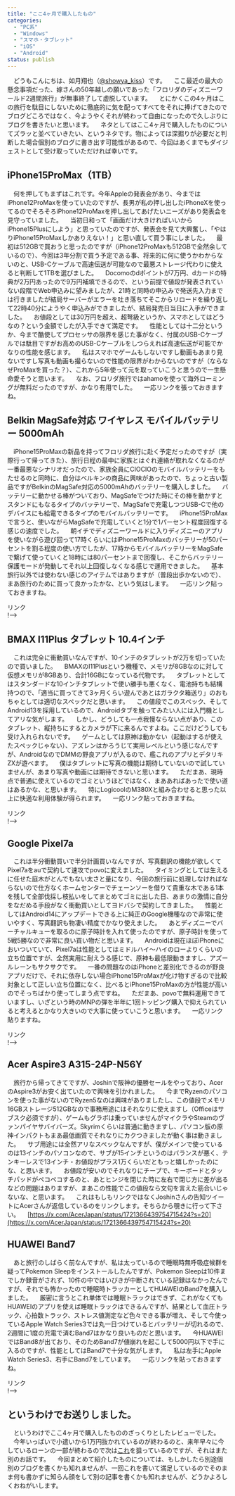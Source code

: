 ```yaml
---
title: "ここ4ヶ月で購入したもの"
categories: 
  - "PC系"
  - "Windows"
  - "スマホ・タブレット"
  - "iOS"
  - "Android"
status: publish
---
```

　どうもこんにちは、如月翔也（[@showya_kiss](https://twitter.com/showya_kiss)）です。
　ここ最近の最大の懸念事項だった、嫁さんの50年越しの願いであった「フロリダのディズニーワールド2週間旅行」が無事終了して虚脱しています。
　とにかくこの4ヶ月はこの旅行を駄目にしないために徹底的に気を配ってすべてをそれに捧げてきたのでブログどころではなく、今ようやくそれが終わって自由になったので久しぶりにブログを書きたいと思います。
　ネタとしてはここ4ヶ月で購入したものについてズラッと並べていきたい、というネタです。物によっては深掘りが必要だと判断した場合個別のブログに書き出す可能性があるので、今回はあくまでもダイジェストとして受け取っていただければ幸いです。

## iPhone15ProMax（1TB）
　何を押してもまずはこれです。今年Appleの発表会があり、今まではiPhone12ProMaxを使っていたのですが、長男が私の押し出したiPhoneXを使ってるのでそろそろiPhone12ProMaxを押し出してあげたいニーズがあり発表会を見守っていました。
　当初日和って「画面だけ大きければいいからiPhone15Plusにしよう」と思っていたのですが、発表会を見て大興奮し、「やはりiPhone15ProMaxしかありえない！」と思い直して買う事にしました。
　最初は512GBで買おうと思ったのですが（iPhone12ProMaxも512GBで全然余しているので）、今回は3年分割で買う予定である事、将来的に何に使うかわからないのと、USB-Cケーブルで高速伝送が可能なので最悪ストレージ代わりに使えると判断して1TBを選びました。
　Docomoのdポイントが7万円、dカードの特典が2万円あったので9万円補填できるので、という前提で値段が発表されていない段階でWeb申込みに望みましたが、21時と同時の申込みで発送先入力までは行きましたが結局サーバーがエラーを吐き落ちてそこからリロードを繰り返して22時40分にようやく申込みができましたが、結局発売日当日に入手ができました。
　お値段としては30万円を超え、超弩級というか、スマホとしてはどうなの？という金額でしたが入手できて満足です。
　性能としては十二分というか、今まで酷使してプロセッサの限界を感じた事がなく、付属のUSB-Cケーブルでは駄目ですがお高めのUSB-Cケーブルをしつらえれば高速伝送が可能でかなりの性能を感じます。
　私はスマホでゲームもしないですし動画もあまり見ないですし写真も動画も撮らないので性能の限界がわからないのですが（ならなぜProMaxを買った？）、これから5年使って元を取っていこうと思うので一生懸命愛そうと思います。
　なお、フロリダ旅行ではahamoを使って海外ローミングが無料だったのですが、かなり有用でした。
　一応リンクを張っておきますね。

<!--!<script type="text/javascript">(function(b,c,f,g,a,d,e){b.MoshimoAffiliateObject=a;b[a]=b[a]||function(){arguments.currentScript=c.currentScript||c.scripts[c.scripts.length-2];(b[a].q=b[a].q||[]).push(arguments)};c.getElementById(a)||(d=c.createElement(f),d.src=g,d.id=a,e=c.getElementsByTagName("body")[0],e.appendChild(d))})(window,document,"script","//dn.msmstatic.com/site/cardlink/bundle.js?20220329","msmaflink");msmaflink({"n":"Apple iPhone 15 Pro Max (512 GB) - ブルーチタニウム","b":"Apple(アップル)","t":"MU6X3J\/A","d":"https:\/\/m.media-amazon.com","c_p":"\/images\/I","p":["\/41zb7hwFUmL._SL500_.jpg","\/31Wi2l-f3+L._SL500_.jpg","\/312Uzd1DF5L._SL500_.jpg","\/31S4rhGF0rL._SL500_.jpg","\/51pykypjTCL._SL500_.jpg","\/31jG3Cr3KyL._SL500_.jpg"],"u":{"u":"https:\/\/www.amazon.co.jp\/dp\/B0CHXK9B6K","t":"amazon","r_v":""},"v":"2.1","b_l":[{"id":1,"u_tx":"Amazonで見る","u_bc":"#f79256","u_url":"https:\/\/www.amazon.co.jp\/dp\/B0CHXK9B6K","a_id":2093955,"p_id":170,"pl_id":27060,"pc_id":185,"s_n":"amazon","u_so":1},{"id":2,"u_tx":"楽天市場で見る","u_bc":"#f76956","u_url":"https:\/\/search.rakuten.co.jp\/search\/mall\/Apple%20iPhone%2015%20Pro%20Max%20(512%20GB)%20-%20%E3%83%96%E3%83%AB%E3%83%BC%E3%83%81%E3%82%BF%E3%83%8B%E3%82%A6%E3%83%A0\/","a_id":2093954,"p_id":54,"pl_id":27059,"pc_id":54,"s_n":"rakuten","u_so":2},{"id":3,"u_tx":"Yahoo!ショッピングで見る","u_bc":"#66a7ff","u_url":"https:\/\/shopping.yahoo.co.jp\/search?first=1\u0026p=Apple%20iPhone%2015%20Pro%20Max%20(512%20GB)%20-%20%E3%83%96%E3%83%AB%E3%83%BC%E3%83%81%E3%82%BF%E3%83%8B%E3%82%A6%E3%83%A0","a_id":2099557,"p_id":1225,"pl_id":27061,"pc_id":1925,"s_n":"yahoo","u_so":3}],"eid":"vRLlG","s":"s"});</script><div id="msmaflink-vRLlG">リンク</div>!-->

## Belkin MagSafe対応 ワイヤレス モバイルバッテリー 5000mAh
　iPhone15ProMaxの新品を持ってフロリダ旅行に赴く予定だったのですが（実際行って帰ってきた）、旅行日程の最中に家族とはぐれ連絡が取れなくなるのが一番最悪なシナリオだったので、家族全員にCIOCIOのモバイルバッテリーをもたせるのと同時に、自分はベルキンの商品に興味があったので、ちょっと古い製品ですがBelkinのMagSafe対応の5000mAhのバッテリーを購入しました。
　バッテリーに動かせる棒がついており、MagSafeでつけた時にその棒を動かすとスタンドにもなるタイプのバッテリーで、MagSafeで充電しつつUSB-Cで他のデバイスにも給電できるタイプのモバイルバッテリーです。
　iPhone15ProMaxで言うと、使いながらMagSafeで充電していくと1分で1パーセント程度回復する感じの速度でした。
　朝イチでディズニーワールドに入りディズニーのアプリを使いながら遊び回って17時くらいにはiPhone15ProMaxのバッテリーが50パーセントを割る程度の使い方でしたが、17時からモバイルバッテリーをMagSafeで繋げて使っていくと18時には80パーセントまで回復し、そこからバッテリー保護モードが発動してそれ以上回復しなくなる感じで運用できました。
　基本旅行以外では使わない感じのアイテムではありますが（普段出歩かないので）、まあ旅行のために買って良かったかな、という気はします。
　一応リンク貼っておきますね。

<!--! <!-- START MoshimoAffiliateEasyLink --><script type="text/javascript">(function(b,c,f,g,a,d,e){b.MoshimoAffiliateObject=a;b[a]=b[a]||function(){arguments.currentScript=c.currentScript||c.scripts[c.scripts.length-2];(b[a].q=b[a].q||[]).push(arguments)};c.getElementById(a)||(d=c.createElement(f),d.src=g,d.id=a,e=c.getElementsByTagName("body")[0],e.appendChild(d))})(window,document,"script","//dn.msmstatic.com/site/cardlink/bundle.js?20220329","msmaflink");msmaflink({"n":"【VGP金賞受賞】Belkin MagSafe対応 ワイヤレス モバイルバッテリー 5000mAh(7.5W) iPhone 15 \/ 14 \/ 13 \/ 12 シリーズ対応 パススルー充電対応 PSE技術基準適合 機内持ち込み可能 充電用ケーブル同梱 メーカー保証2年 キックスタンド付き ホワイト BPD004btWH","b":"Belkin","t":"BPD004","d":"https:\/\/m.media-amazon.com","c_p":"\/images\/I","p":["\/31t6HmjsGkL._SL500_.jpg","\/313-jgV8qPL._SL500_.jpg","\/41AcLuwLcKL._SL500_.jpg","\/510uyeelbCL._SL500_.jpg","\/41RnOOw9J5L._SL500_.jpg","\/41Ni+u70DuL._SL500_.jpg","\/41NCw-alw5L._SL500_.jpg","\/51VRcsYyXvL._SL500_.jpg"],"u":{"u":"https:\/\/www.amazon.co.jp\/dp\/B0B6DKS2Z2","t":"amazon","r_v":""},"v":"2.1","b_l":[{"id":1,"u_tx":"Amazonで見る","u_bc":"#f79256","u_url":"https:\/\/www.amazon.co.jp\/dp\/B0B6DKS2Z2","a_id":2093955,"p_id":170,"pl_id":27060,"pc_id":185,"s_n":"amazon","u_so":1},{"id":2,"u_tx":"楽天市場で見る","u_bc":"#f76956","u_url":"https:\/\/search.rakuten.co.jp\/search\/mall\/%E3%80%90VGP%E9%87%91%E8%B3%9E%E5%8F%97%E8%B3%9E%E3%80%91Belkin%20MagSafe%E5%AF%BE%E5%BF%9C%20%E3%83%AF%E3%82%A4%E3%83%A4%E3%83%AC%E3%82%B9%20%E3%83%A2%E3%83%90%E3%82%A4%E3%83%AB%E3%83%90%E3%83%83%E3%83%86%E3%83%AA%E3%83%BC%205000mAh(7.5W)%20iPhone%2015%20%2F%2014%20%2F%2013%20%2F%2012%20%E3%82%B7%E3%83%AA%E3%83%BC%E3%82%BA%E5%AF%BE%E5%BF%9C%20%E3%83%91%E3%82%B9%E3%82%B9%E3%83%AB%E3%83%BC%E5%85%85%E9%9B%BB%E5%AF%BE%E5%BF%9C%20PSE%E6%8A%80%E8%A1%93%E5%9F%BA%E6%BA%96%E9%81%A9%E5%90%88%20%E6%A9%9F%E5%86%85%E6%8C%81%E3%81%A1%E8%BE%BC%E3%81%BF%E5%8F%AF%E8%83%BD%20%E5%85%85%E9%9B%BB%E7%94%A8%E3%82%B1%E3%83%BC%E3%83%96%E3%83%AB%E5%90%8C%E6%A2%B1%20%E3%83%A1%E3%83%BC%E3%82%AB%E3%83%BC%E4%BF%9D%E8%A8%BC2%E5%B9%B4%20%E3%82%AD%E3%83%83%E3%82%AF%E3%82%B9%E3%82%BF%E3%83%B3%E3%83%89%E4%BB%98%E3%81%8D%20%E3%83%9B%E3%83%AF%E3%82%A4%E3%83%88%20BPD004btWH\/","a_id":2093954,"p_id":54,"pl_id":27059,"pc_id":54,"s_n":"rakuten","u_so":2},{"id":3,"u_tx":"Yahoo!ショッピングで見る","u_bc":"#66a7ff","u_url":"https:\/\/shopping.yahoo.co.jp\/search?first=1\u0026p=%E3%80%90VGP%E9%87%91%E8%B3%9E%E5%8F%97%E8%B3%9E%E3%80%91Belkin%20MagSafe%E5%AF%BE%E5%BF%9C%20%E3%83%AF%E3%82%A4%E3%83%A4%E3%83%AC%E3%82%B9%20%E3%83%A2%E3%83%90%E3%82%A4%E3%83%AB%E3%83%90%E3%83%83%E3%83%86%E3%83%AA%E3%83%BC%205000mAh(7.5W)%20iPhone%2015%20%2F%2014%20%2F%2013%20%2F%2012%20%E3%82%B7%E3%83%AA%E3%83%BC%E3%82%BA%E5%AF%BE%E5%BF%9C%20%E3%83%91%E3%82%B9%E3%82%B9%E3%83%AB%E3%83%BC%E5%85%85%E9%9B%BB%E5%AF%BE%E5%BF%9C%20PSE%E6%8A%80%E8%A1%93%E5%9F%BA%E6%BA%96%E9%81%A9%E5%90%88%20%E6%A9%9F%E5%86%85%E6%8C%81%E3%81%A1%E8%BE%BC%E3%81%BF%E5%8F%AF%E8%83%BD%20%E5%85%85%E9%9B%BB%E7%94%A8%E3%82%B1%E3%83%BC%E3%83%96%E3%83%AB%E5%90%8C%E6%A2%B1%20%E3%83%A1%E3%83%BC%E3%82%AB%E3%83%BC%E4%BF%9D%E8%A8%BC2%E5%B9%B4%20%E3%82%AD%E3%83%83%E3%82%AF%E3%82%B9%E3%82%BF%E3%83%B3%E3%83%89%E4%BB%98%E3%81%8D%20%E3%83%9B%E3%83%AF%E3%82%A4%E3%83%88%20BPD004btWH","a_id":2099557,"p_id":1225,"pl_id":27061,"pc_id":1925,"s_n":"yahoo","u_so":3}],"eid":"ocge1","s":"s"});</script><div id="msmaflink-ocge1">リンク</div><!-- MoshimoAffiliateEasyLink END --> !-->

## BMAX I11Plus タブレット 10.4インチ
　これは完全に衝動買いなんですが、10インチのタブレットが2万を切っていたので買いました。
　BMAXのI11Plusという機種で、メモリが8GBなのに対して仮想メモリが8GBあり、合計16GBになっている代物です。
　タブレットとしてはスタンダードな10インチタブレットで使い勝手も悪くなく、電池持ちも結構持つので、「適当に買ってきて3ヶ月くらい遊んであとはガラクタ箱送り」のおもちゃとしては適切なスペックだと思います。
　この値段でこのスペック、そしてAndroid13を採用しているので、Androidタブを触ってみたい人には入門機としてアリな気がします。
　しかし、どうしても一点我慢ならない点があり、このタブレット、縦持ちにするとカメラが下に来るんですよね。ここだけどうしても受け入れられないです。
　ゲームとしては原神は動かない（起動はするが使えたスペックじゃない）、アズレンはかろうじて実用レベルという感じなんですが、AndroidなのでDMMの野良アプリが入るので、艦これのアプリとデタリキZXが遊べます。
　僕はタブレットに写真の機能は期待していないので試していませんが、あまり写真や動画には期待できないと思います。
　ただまあ、現時点で普通に使えているのでゴミというほどではなく、まああればあったで使い道はあるかな、と思います。
　特にLogicoolのM380Xと組み合わせると思った以上に快適な利用体験が得られます。
　一応リンク貼っておきますね。

<!--! <!-- START MoshimoAffiliateEasyLink --><script type="text/javascript">(function(b,c,f,g,a,d,e){b.MoshimoAffiliateObject=a;b[a]=b[a]||function(){arguments.currentScript=c.currentScript||c.scripts[c.scripts.length-2];(b[a].q=b[a].q||[]).push(arguments)};c.getElementById(a)||(d=c.createElement(f),d.src=g,d.id=a,e=c.getElementsByTagName("body")[0],e.appendChild(d))})(window,document,"script","//dn.msmstatic.com/site/cardlink/bundle.js?20220329","msmaflink");msmaflink({"n":"タブレット 10インチ wi-fiモデル BMAX MaxPad I11Plus 16GB(8+8拡張)+128GB +1TB 拡張可能、8コアCPU 2.0Ghz、2K FHD IPSディスプレイ 解像度2000*1200 、GMS認証+ 4G LTE+2.4G\/5G Wi-Fiモデル、Android 12、13MP\/5MPカメラ+BT5.0+顔認識+GPS搭載","b":"Bmax","t":"","d":"https:\/\/m.media-amazon.com","c_p":"\/images\/I","p":["\/41JXPOZQXdL._SL500_.jpg","\/41DUNN9-flL._SL500_.jpg","\/51gsCwNhHhL._SL500_.jpg","\/51t70tj161L._SL500_.jpg","\/51ez0VTTjNL._SL500_.jpg","\/51MZdL6ki6L._SL500_.jpg"],"u":{"u":"https:\/\/www.amazon.co.jp\/dp\/B09Q31GX78","t":"amazon","r_v":""},"v":"2.1","b_l":[{"id":1,"u_tx":"Amazonで見る","u_bc":"#f79256","u_url":"https:\/\/www.amazon.co.jp\/dp\/B09Q31GX78","a_id":2093955,"p_id":170,"pl_id":27060,"pc_id":185,"s_n":"amazon","u_so":1},{"id":2,"u_tx":"楽天市場で見る","u_bc":"#f76956","u_url":"https:\/\/search.rakuten.co.jp\/search\/mall\/%E3%82%BF%E3%83%96%E3%83%AC%E3%83%83%E3%83%88%2010%E3%82%A4%E3%83%B3%E3%83%81%20wi-fi%E3%83%A2%E3%83%87%E3%83%AB%20BMAX%20MaxPad%20I11Plus%2016GB(8%2B8%E6%8B%A1%E5%BC%B5)%2B128GB%20%2B1TB%20%E6%8B%A1%E5%BC%B5%E5%8F%AF%E8%83%BD%E3%80%818%E3%82%B3%E3%82%A2CPU%202.0Ghz%E3%80%812K%20FHD%20IPS%E3%83%87%E3%82%A3%E3%82%B9%E3%83%97%E3%83%AC%E3%82%A4%20%E8%A7%A3%E5%83%8F%E5%BA%A62000*1200%20%E3%80%81GMS%E8%AA%8D%E8%A8%BC%2B%204G%20LTE%2B2.4G%2F5G%20Wi-Fi%E3%83%A2%E3%83%87%E3%83%AB%E3%80%81Android%2012%E3%80%8113MP%2F5MP%E3%82%AB%E3%83%A1%E3%83%A9%2BBT5.0%2B%E9%A1%94%E8%AA%8D%E8%AD%98%2BGPS%E6%90%AD%E8%BC%89\/","a_id":2093954,"p_id":54,"pl_id":27059,"pc_id":54,"s_n":"rakuten","u_so":2},{"id":3,"u_tx":"Yahoo!ショッピングで見る","u_bc":"#66a7ff","u_url":"https:\/\/shopping.yahoo.co.jp\/search?first=1\u0026p=%E3%82%BF%E3%83%96%E3%83%AC%E3%83%83%E3%83%88%2010%E3%82%A4%E3%83%B3%E3%83%81%20wi-fi%E3%83%A2%E3%83%87%E3%83%AB%20BMAX%20MaxPad%20I11Plus%2016GB(8%2B8%E6%8B%A1%E5%BC%B5)%2B128GB%20%2B1TB%20%E6%8B%A1%E5%BC%B5%E5%8F%AF%E8%83%BD%E3%80%818%E3%82%B3%E3%82%A2CPU%202.0Ghz%E3%80%812K%20FHD%20IPS%E3%83%87%E3%82%A3%E3%82%B9%E3%83%97%E3%83%AC%E3%82%A4%20%E8%A7%A3%E5%83%8F%E5%BA%A62000*1200%20%E3%80%81GMS%E8%AA%8D%E8%A8%BC%2B%204G%20LTE%2B2.4G%2F5G%20Wi-Fi%E3%83%A2%E3%83%87%E3%83%AB%E3%80%81Android%2012%E3%80%8113MP%2F5MP%E3%82%AB%E3%83%A1%E3%83%A9%2BBT5.0%2B%E9%A1%94%E8%AA%8D%E8%AD%98%2BGPS%E6%90%AD%E8%BC%89","a_id":2099557,"p_id":1225,"pl_id":27061,"pc_id":1925,"s_n":"yahoo","u_so":3}],"eid":"dBbtX","s":"s"});</script><div id="msmaflink-dBbtX">リンク</div><!-- MoshimoAffiliateEasyLink END --> !-->

## Google Pixel7a
　これは半分衝動買いで半分計画買いなんですが、写真翻訳の機能が欲しくてPixel7aをauで契約して速攻でpovoに変えました。
　タイミングとしては生えるに任せた庭木がとんでもない太さと量になり、今回の旅行前に処理しなければならないので仕方なくホームセンターでチェーンソーを借りて貴重な木である1本を残して全部伐採し枝払いをしてまとめてゴミに出した日、あまりの激情に自分をなだめる手段がなく衝動買いとしてヨドバシで契約してきました。
　性能としてはAndroid14にアップデートできる上に純正のGoogle機種なので非常に使いやすく、写真翻訳も物凄い精度でかなり使えました。
　あとディズニーでバーチャルキューを取るのに原子時計を入れて使ったのですが、原子時計を使って5戦5勝なので非常に良い買い物だと思います。
　Androidは現在ほぼiPhoneにおいついていて、Pixel7aは性能としてはミドルハイ〜ハイのローよりくらいの立ち位置ですが、全然実用に耐えうる感じで、原神も最低限動きますし、アズールレーンもサクサクです。
　一番の問題なのはiPhoneと差別化できるのが野良アプリだけで、それに依存しない場合iPhone15ProMaxが化け物すぎるので比較対象として正しい立ち位置になく、比べるとiPhone15ProMaxの方が性能が高いのでそっちばかり使ってしまう点ですね。
　ただまあ、povoで無料運用できていますし、いざという時のMNPの弾を半年に1回トッピング購入で抑えられていると考えるとかなり大きいので大事に使っていこうと思います。
　一応リンク貼りますね。

<!--! <!-- START MoshimoAffiliateEasyLink --><script type="text/javascript">(function(b,c,f,g,a,d,e){b.MoshimoAffiliateObject=a;b[a]=b[a]||function(){arguments.currentScript=c.currentScript||c.scripts[c.scripts.length-2];(b[a].q=b[a].q||[]).push(arguments)};c.getElementById(a)||(d=c.createElement(f),d.src=g,d.id=a,e=c.getElementsByTagName("body")[0],e.appendChild(d))})(window,document,"script","//dn.msmstatic.com/site/cardlink/bundle.js?20220329","msmaflink");msmaflink({"n":"Google Pixel 7a - Unlocked Android Cell Phone - Smartphone with Wide Angle Lens and 24-Hour Battery - 128 GB - Charcoal","b":"Google(グーグル)","t":"GWKK3","d":"https:\/\/m.media-amazon.com","c_p":"\/images\/I","p":["\/410U+t9Oh0L._SL500_.jpg","\/51JyeblOx4L._SL500_.jpg","\/51nrmB5loSL._SL500_.jpg","\/41b6t812STL._SL500_.jpg","\/51-pxtOjUhL._SL500_.jpg","\/510FnM9U6bL._SL500_.jpg","\/51RixQtTZlL._SL500_.jpg","\/51UmLBRpM1L._SL500_.jpg","\/51BB1qoEBBL._SL500_.jpg","\/41qAnVvvTCL._SL500_.jpg","\/41ZftS96GBL._SL500_.jpg","\/51ZazW9t44L._SL500_.jpg"],"u":{"u":"https:\/\/www.amazon.co.jp\/dp\/B0BZ9XNBRB","t":"amazon","r_v":""},"v":"2.1","b_l":[{"id":1,"u_tx":"Amazonで見る","u_bc":"#f79256","u_url":"https:\/\/www.amazon.co.jp\/dp\/B0BZ9XNBRB","a_id":2093955,"p_id":170,"pl_id":27060,"pc_id":185,"s_n":"amazon","u_so":1},{"id":2,"u_tx":"楽天市場で見る","u_bc":"#f76956","u_url":"https:\/\/search.rakuten.co.jp\/search\/mall\/Google%20Pixel%207a%20-%20Unlocked%20Android%20Cell%20Phone%20-%20Smartphone%20with%20Wide%20Angle%20Lens%20and%2024-Hour%20Battery%20-%20128%20GB%20-%20Charcoal\/","a_id":2093954,"p_id":54,"pl_id":27059,"pc_id":54,"s_n":"rakuten","u_so":2},{"id":3,"u_tx":"Yahoo!ショッピングで見る","u_bc":"#66a7ff","u_url":"https:\/\/shopping.yahoo.co.jp\/search?first=1\u0026p=Google%20Pixel%207a%20-%20Unlocked%20Android%20Cell%20Phone%20-%20Smartphone%20with%20Wide%20Angle%20Lens%20and%2024-Hour%20Battery%20-%20128%20GB%20-%20Charcoal","a_id":2099557,"p_id":1225,"pl_id":27061,"pc_id":1925,"s_n":"yahoo","u_so":3}],"eid":"464jS","s":"s"});</script><div id="msmaflink-464jS">リンク</div><!-- MoshimoAffiliateEasyLink END --> !-->

## Acer Aspire3 A315-24P-N56Y
　旅行から帰ってきてですが、Joshinで阪神の優勝セールをやっており、AcerのAspire3がお安く出ていたので興味を引かれました。
　今までRyzenのパソコンを使った事がないのでRyzen5なのは興味がありましたし、この値段でメモリ16GBストレージ512GBなので事務用途にはそれなりに使えますし（Officeはサブスク必須ですが）、ゲームもグラボは乗っていませんがマイクラやSteamのヴァンパイヤサバイバーズ。Skyrimくらいは普通に動きますし、パソコン版の原神インパクトもまあ最低画質でそれなりにカクつきましたが動く事は動きました。
　サブ用途には全然アリなスペックなんですが、僕がメインで使っているのは13インチのパソコンなので、サブが15インチというのはバランスが悪く、テンキーレスで13インチ・お値段がプラス1万くらいだともっと嬉しかったのにな、と思います。
　お値段が安いのでそれなりにチープで、キーボードとタッチパッドがペコペコするのと、あとヒンジを閉じた時に左右で閉じ方に差が出るなどの問題はありますが、まあこの性能でこの値段なら文句を言えた筋合いじゃないな、と思います。
　これはもしもリンクではなくJoshinさんの告知ツイートにAcerさんが返信しているのをリンクします。そちらから覗きに行って下さい。
　[https://x.com/AcerJapan/status/1721366439754715424?s=20](https://x.com/AcerJapan/status/1721366439754715424?s=20)

## HUAWEI Band7
　あと旅行のしばらく前なんですが、私は太っているので睡眠時無呼吸症候群を疑ってPokemon Sleepをインストールしたんですが、Pokemon Sleepは10件までしか録音がされず、10件の中ではいびきが中断されている記録はなかったんですが、それでも怖かったので睡眠時トラッカーとしてHUAWEIのBand7を購入しました。
　厳密に言うとこれ単体では睡眠トラックはできず、これがなくてもHUAWEIのアプリを使えば睡眠トラックはできるんですが、結果として血圧トラック、心拍数トラック、ストレス値測定など色々できる事が増え、そして今使っているApple Watch Series3では丸一日つけているとバッテリーが切れるので、2週間に1度の充電で済むBand7はかなり良いものだと思います。
　今HUAWEIではBand8が出ており、そのためBand7が値崩れを起こして5000円以下で手に入るのですが、性能としてはBand7で十分な気がします。
　私は左手にApple Watch Series3、右手にBand7をしています。
　一応リンクを貼っておきますね。

<!--! <!-- START MoshimoAffiliateEasyLink --><script type="text/javascript">(function(b,c,f,g,a,d,e){b.MoshimoAffiliateObject=a;b[a]=b[a]||function(){arguments.currentScript=c.currentScript||c.scripts[c.scripts.length-2];(b[a].q=b[a].q||[]).push(arguments)};c.getElementById(a)||(d=c.createElement(f),d.src=g,d.id=a,e=c.getElementsByTagName("body")[0],e.appendChild(d))})(window,document,"script","//dn.msmstatic.com/site/cardlink/bundle.js?20220329","msmaflink");msmaflink({"n":"HUAWEI スマートウォッチ Band 7 フルビューディスプレイ1.47インチ 2週間持続バッテリー 心拍計 グラファイトブラック【日本正規代理店品】 LEA-B19","b":"HUAWEI(ファーウェイ)","t":"LEA-B19","d":"https:\/\/m.media-amazon.com","c_p":"\/images\/I","p":["\/41MEL2asunL._SL500_.jpg","\/51S8hE5Ej6L._SL500_.jpg","\/51zsQSTGAML._SL500_.jpg","\/414vjBAEgCL._SL500_.jpg","\/51-9jB+C1LL._SL500_.jpg","\/41Gp2nDC8xL._SL500_.jpg","\/41ZhnssYmrL._SL500_.jpg"],"u":{"u":"https:\/\/www.amazon.co.jp\/dp\/B00Y4IXSEO","t":"amazon","r_v":""},"v":"2.1","b_l":[{"id":1,"u_tx":"Amazonで見る","u_bc":"#f79256","u_url":"https:\/\/www.amazon.co.jp\/dp\/B00Y4IXSEO","a_id":2093955,"p_id":170,"pl_id":27060,"pc_id":185,"s_n":"amazon","u_so":1},{"id":2,"u_tx":"楽天市場で見る","u_bc":"#f76956","u_url":"https:\/\/search.rakuten.co.jp\/search\/mall\/HUAWEI%20%E3%82%B9%E3%83%9E%E3%83%BC%E3%83%88%E3%82%A6%E3%82%A9%E3%83%83%E3%83%81%20Band%207%20%E3%83%95%E3%83%AB%E3%83%93%E3%83%A5%E3%83%BC%E3%83%87%E3%82%A3%E3%82%B9%E3%83%97%E3%83%AC%E3%82%A41.47%E3%82%A4%E3%83%B3%E3%83%81%202%E9%80%B1%E9%96%93%E6%8C%81%E7%B6%9A%E3%83%90%E3%83%83%E3%83%86%E3%83%AA%E3%83%BC%20%E5%BF%83%E6%8B%8D%E8%A8%88%20%E3%82%B0%E3%83%A9%E3%83%95%E3%82%A1%E3%82%A4%E3%83%88%E3%83%96%E3%83%A9%E3%83%83%E3%82%AF%E3%80%90%E6%97%A5%E6%9C%AC%E6%AD%A3%E8%A6%8F%E4%BB%A3%E7%90%86%E5%BA%97%E5%93%81%E3%80%91%20LEA-B19\/","a_id":2093954,"p_id":54,"pl_id":27059,"pc_id":54,"s_n":"rakuten","u_so":2},{"id":3,"u_tx":"Yahoo!ショッピングで見る","u_bc":"#66a7ff","u_url":"https:\/\/shopping.yahoo.co.jp\/search?first=1\u0026p=HUAWEI%20%E3%82%B9%E3%83%9E%E3%83%BC%E3%83%88%E3%82%A6%E3%82%A9%E3%83%83%E3%83%81%20Band%207%20%E3%83%95%E3%83%AB%E3%83%93%E3%83%A5%E3%83%BC%E3%83%87%E3%82%A3%E3%82%B9%E3%83%97%E3%83%AC%E3%82%A41.47%E3%82%A4%E3%83%B3%E3%83%81%202%E9%80%B1%E9%96%93%E6%8C%81%E7%B6%9A%E3%83%90%E3%83%83%E3%83%86%E3%83%AA%E3%83%BC%20%E5%BF%83%E6%8B%8D%E8%A8%88%20%E3%82%B0%E3%83%A9%E3%83%95%E3%82%A1%E3%82%A4%E3%83%88%E3%83%96%E3%83%A9%E3%83%83%E3%82%AF%E3%80%90%E6%97%A5%E6%9C%AC%E6%AD%A3%E8%A6%8F%E4%BB%A3%E7%90%86%E5%BA%97%E5%93%81%E3%80%91%20LEA-B19","a_id":2099557,"p_id":1225,"pl_id":27061,"pc_id":1925,"s_n":"yahoo","u_so":3}],"eid":"geMpZ","s":"s"});</script><div id="msmaflink-geMpZ">リンク</div><!-- MoshimoAffiliateEasyLink END --> !-->

## というわけでお送りしました。
　というわけでここ4ヶ月で購入したもののざっくりとしたレビューでした。
　今年いっぱいで小遣いから1万円抜かれているのが終わるのと、来年早々に今しているローンの一部が終わるので次は[これ](https://www.mouse-jp.co.jp/store/g/gngear-j6a7g60gnadcw102dec/)を狙っているのですが、それはまた別のお話です。
　今回まとめて紹介したものについては、もしかしたら別途個別のブログを書くかも知れませんが、一回これを書いて満足しているのでそのまま何も書かずに知らん顔をして別の記事を書くかも知れませんが、どうかよろしくおねがいします。